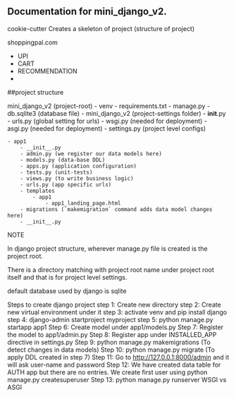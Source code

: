 ## Documentation for mini_django_v2.


cookie-cutter
Creates a skeleton of project (structure of project)


shoppingpal.com
- UPI
- CART
- RECOMMENDATION
- 

##project structure

mini_django_v2 (project-root)
    - venv
    - requirements.txt
    - manage.py
    - db.sqlite3 (database file)
    - mini_django_v2 (project-settings folder)
        - __init__.py
        - urls.py (global setting for urls)
        - wsgi.py (needed for deployment)
        - asgi.py  (needed for deployment)
        - settings.py (project level configs)
        
        
    - app1
        - __init__.py
        - admin.py (we register our data models here)
        - models.py (data-base DDL)
        - apps.py (application configuration)
        - tests.py (unit-tests)
        - views.py (to write business logic)
        - urls.py (app specific urls)
        - templates
            - app1
                - app1_landing_page.html
        - migrations (`makemigration` command adds data model changes here)
        - __init__.py
        
        
        
        
NOTE

In django project structure, wherever manage.py file is created is the project root.

There is a directory matching with project root name under project root itself and that is for project level settings.

default database used by django is sqlite

Steps to create django project
step 1: Create new directory
step 2: Create new virtual environment under it
step 3: activate venv and pip install django
step 4: django-admin startproject myproject
step 5: python manage.py startapp app1
Step 6: Create model under app1/models.py
Step 7: Register the model to app1/admin.py
Step 8: Register app under INSTALLED_APP directive in settings.py
Step 9: python manage.py makemigrations (To detect changes in data models)
Step 10: python manage.py migrate (To apply DDL created in step 7)
Step 11: Go to http://127.0.0.1:8000/admin and it will ask user-name and password
Step 12: We have created data table for AUTH app but there are no entries. We create first user using python manage.py createsuperuser
Step 13: python manage.py runserver
WSGI vs ASGI
